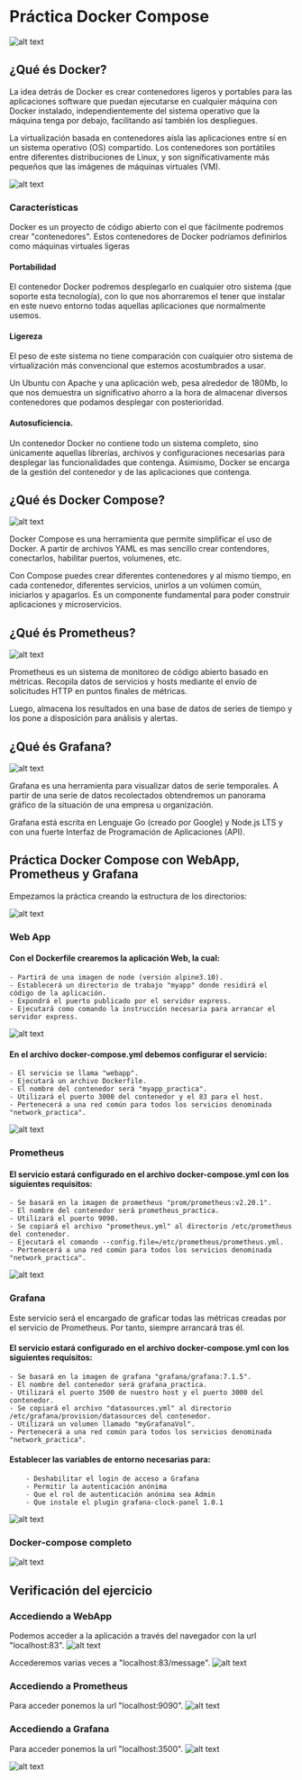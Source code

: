 # Práctica Docker Compose

![alt text](./img/banner.png)

## ¿Qué és Docker?

La idea detrás de Docker es crear contenedores ligeros y portables para las aplicaciones software que puedan ejecutarse en cualquier máquina con Docker instalado, independientemente del sistema operativo que la máquina tenga por debajo, facilitando así también los despliegues.

La virtualización basada en contenedores aísla las aplicaciones entre sí en un sistema operativo (OS) compartido. Los contenedores son portátiles entre diferentes distribuciones de Linux, y son significativamente más pequeños que las imágenes de máquinas virtuales (VM).

![alt text](./img/docker-vs-virtual-machines.png)

### Características 
Docker es un proyecto de código abierto con el que fácilmente podremos crear "contenedores". Estos contenedores de Docker podríamos definirlos como máquinas virtuales ligeras 

#### Portabilidad
El contenedor Docker podremos desplegarlo en cualquier otro sistema (que soporte esta tecnología), con lo que nos ahorraremos el tener que instalar en este nuevo entorno todas aquellas aplicaciones que normalmente usemos.

#### Ligereza
El peso de este sistema no tiene comparación con cualquier otro sistema de virtualización más convencional que estemos acostumbrados a usar.

Un Ubuntu con Apache y una aplicación web, pesa alrededor de 180Mb, lo que nos demuestra un significativo ahorro a la hora de almacenar diversos contenedores que podamos desplegar con posterioridad.

#### Autosuficiencia.
Un contenedor Docker no contiene todo un sistema completo, sino únicamente aquellas librerías, archivos y configuraciones necesarias para desplegar las funcionalidades que contenga. Asimismo, Docker se encarga de la gestión del contenedor y de las aplicaciones que contenga.

## ¿Qué és Docker Compose?

![alt text](./img/docker-compose.png)

Docker Compose es una herramienta que permite simplificar el uso de Docker. A partir de archivos YAML es mas sencillo crear contendores, conectarlos, habilitar puertos, volumenes, etc.

Con Compose puedes crear diferentes contenedores y al mismo tiempo, en cada contenedor, diferentes servicios, unirlos a un volúmen común, iniciarlos y apagarlos. Es un componente fundamental para poder construir aplicaciones y microservicios.


## ¿Qué és Prometheus?
![alt text](./img/prometheus.png)

Prometheus es un sistema de monitoreo de código abierto basado en métricas. Recopila datos de servicios y hosts mediante el envío de solicitudes HTTP en puntos finales de métricas.

Luego, almacena los resultados en una base de datos de series de tiempo y los pone a disposición para análisis y alertas.

## ¿Qué és Grafana?
![alt text](./img/grafana.png)

Grafana es una herramienta para visualizar datos de serie temporales. A partir de una serie de datos recolectados obtendremos un panorama gráfico de la situación de una empresa u organización.

Grafana está escrita en Lenguaje Go (creado por Google) y Node.js LTS y con una fuerte Interfaz de Programación de Aplicaciones (API).

## Práctica Docker Compose con WebApp, Prometheus y Grafana

Empezamos la práctica creando la estructura de los directorios:

![alt text](./img/directory.png)

### Web App

#### Con el Dockerfile crearemos la aplicación Web, la cual:
    - Partirá de una imagen de node (versión alpine3.10).
    - Establecerá un directorio de trabajo "myapp" donde residirá el código de la aplicación.
    - Expondrá el puerto publicado por el servidor express.
    - Ejecutará como comando la instrucción necesaria para arrancar el servidor express.

![alt text](./img/Dockerfile.png)

#### En el archivo docker-compose.yml debemos configurar el servicio:
    - El servicio se llama "webapp".
    - Ejecutará un archivo Dockerfile.
    - El nombre del contenedor será "myapp_practica".
    - Utilizará el puerto 3000 del contenedor y el 83 para el host.
    - Pertenecerá a una red común para todos los servicios denominada "network_practica".
![alt text](./img/composeapp.png)


### Prometheus

#### El servicio estará configurado en el archivo docker-compose.yml con los siguientes requisitos:
    - Se basará en la imagen de prometheus "prom/prometheus:v2.20.1".
    - El nombre del contenedor será prometheus_practica.
    - Utilizará el puerto 9090.
    - Se copiará el archivo "prometheus.yml" al directorio /etc/prometheus del contenedor.
    - Ejecutará el comando --config.file=/etc/prometheus/prometheus.yml.
    - Pertenecerá a una red común para todos los servicios denominada "network_practica".
![alt text](./img/composeprometheus.png)


### Grafana

Este servicio será el encargado de graficar todas las métricas creadas por el servicio de Prometheus. Por tanto, siempre arrancará tras él.
#### El servicio estará configurado en el archivo docker-compose.yml con los siguientes requisitos:
    - Se basará en la imagen de grafana "grafana/grafana:7.1.5".
    - El nombre del contenedor será grafana_practica.
    - Utilizará el puerto 3500 de nuestro host y el puerto 3000 del contenedor.
    - Se copiará el archivo "datasources.yml" al directorio /etc/grafana/provision/datasources del contenedor.
    - Utilizará un volumen llamado "myGrafanaVol".
    - Pertenecerá a una red común para todos los servicios denominada "network_practica".
#### Establecer las variables de entorno necesarias para:
        - Deshabilitar el login de acceso a Grafana
        - Permitir la autenticación anónima
        - Que el rol de autenticación anónima sea Admin
        - Que instale el plugin grafana-clock-panel 1.0.1

![alt text](./img/composegrafana.png)



### Docker-compose completo

![alt text](./img/dockercompose.png)


## Verificación del ejercicio

### Accediendo a WebApp
Podemos acceder a la aplicación a través del navegador con la url "localhost:83".
![alt text](./img/webapp.png)

Accederemos varias veces a "localhost:83/message".
![alt text](./img/webappmessage.png)

### Accediendo a Prometheus
Para acceder ponemos la url "localhost:9090".
![alt text](./img/prometheuslocalhost.png)


### Accediendo a Grafana
Para acceder ponemos la url "localhost:3500".
![alt text](./img/grafanahost.png)


![alt text](./img/grafanastat.png)
